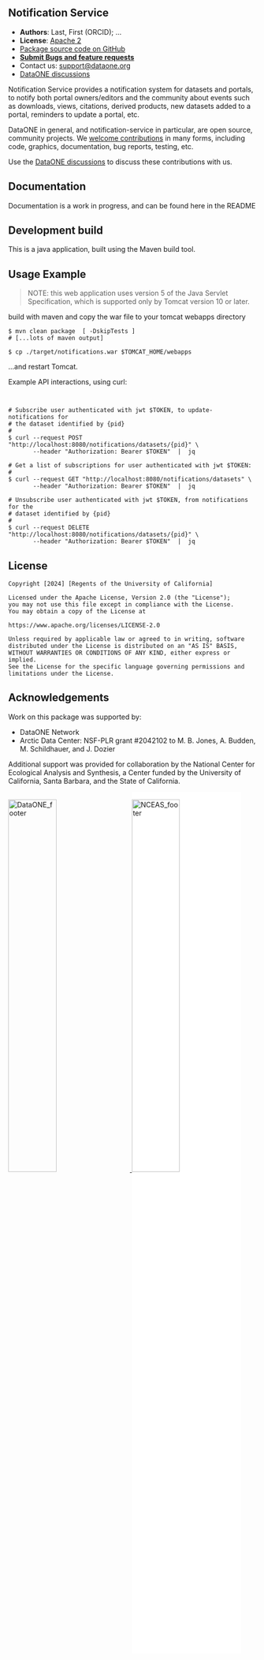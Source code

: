 ## Notification Service

- **Authors**: Last, First (ORCID); ...
- **License**: [Apache 2](http://opensource.org/licenses/Apache-2.0)
- [Package source code on GitHub](https://github.com/DataONEorg/reponame)
- [**Submit Bugs and feature requests**](https://github.com/DataONEorg/reponame/issues)
- Contact us: support@dataone.org
- [DataONE discussions](https://github.com/DataONEorg/dataone/discussions)

Notification Service provides a notification system for datasets and portals, to notify both portal
owners/editors and the community about events such as downloads, views, citations, derived products,
new datasets added to a portal, reminders to update a portal, etc.

DataONE in general, and notification-service in particular, are open source, community projects.
We [welcome contributions](./CONTRIBUTING.md) in many forms, including code, graphics,
documentation, bug reports, testing, etc.

Use the [DataONE discussions](https://github.com/DataONEorg/dataone/discussions) to discuss these
contributions with us.

## Documentation

Documentation is a work in progress, and can be found here in the README

## Development build

This is a java application, built using the Maven build tool.

## Usage Example

> NOTE: this web application uses version 5 of the Java Servlet Specification, which is supported
> only by Tomcat version 10 or later.

build with maven and copy the war file to your tomcat webapps directory
```shell
$ mvn clean package  [ -DskipTests ]
# [...lots of maven output]

$ cp ./target/notifications.war $TOMCAT_HOME/webapps
```
...and restart Tomcat.

Example API interactions, using curl:
```shell


# Subscribe user authenticated with jwt $TOKEN, to update-notifications for
# the dataset identified by {pid}
#
$ curl --request POST "http://localhost:8080/notifications/datasets/{pid}" \
       --header "Authorization: Bearer $TOKEN"  |  jq

# Get a list of subscriptions for user authenticated with jwt $TOKEN:
#
$ curl --request GET "http://localhost:8080/notifications/datasets" \
       --header "Authorization: Bearer $TOKEN"  |  jq

# Unsubscribe user authenticated with jwt $TOKEN, from notifications for the
# dataset identified by {pid}
#
$ curl --request DELETE "http://localhost:8080/notifications/datasets/{pid}" \
       --header "Authorization: Bearer $TOKEN"  |  jq
```


## License
```
Copyright [2024] [Regents of the University of California]

Licensed under the Apache License, Version 2.0 (the "License");
you may not use this file except in compliance with the License.
You may obtain a copy of the License at

https://www.apache.org/licenses/LICENSE-2.0

Unless required by applicable law or agreed to in writing, software
distributed under the License is distributed on an "AS IS" BASIS,
WITHOUT WARRANTIES OR CONDITIONS OF ANY KIND, either express or implied.
See the License for the specific language governing permissions and
limitations under the License.
```

## Acknowledgements
Work on this package was supported by:

- DataONE Network
- Arctic Data Center: NSF-PLR grant #2042102 to M. B. Jones, A. Budden, M. Schildhauer, and
  J. Dozier

Additional support was provided for collaboration by the National Center for Ecological Analysis and
Synthesis, a Center funded by the University of California, Santa Barbara, and the State of
California.

<a href="https://dataone.org">
<img src="https://user-images.githubusercontent.com/6643222/162324180-b5cf0f5f-ae7a-4ca6-87c3-9733a2590634.png"
  alt="DataONE_footer" style="width:44%;padding-right:5%;">
</a>
<a href="https://www.nceas.ucsb.edu">
<img src="https://www.nceas.ucsb.edu/sites/default/files/2020-03/NCEAS-full%20logo-4C.png"
  alt="NCEAS_footer" style="width:44%;padding-top:3%;padding-bottom:3%; background-color: white;">
</a>
